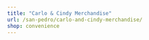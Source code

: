 ```yaml
---
title: "Carlo & Cindy Merchandise"
url: /san-pedro/carlo-and-cindy-merchandise/
shop: convenience
---
```

